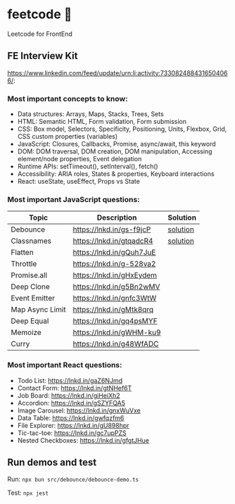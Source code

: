 # feetcode 👣
Leetcode for FrontEnd 

## FE Interview Kit
https://www.linkedin.com/feed/update/urn:li:activity:7330824884316504066/:

### Most important concepts to know:

- Data structures: Arrays, Maps, Stacks, Trees, Sets
- HTML: Semantic HTML, Form validation, Form submission
- CSS: Box model, Selectors, Specificity, Positioning, Units, Flexbox, Grid, CSS custom properties (variables)
- JavaScript​: Closures, Callbacks, Promise, async/await, this keyword
- DOM: DOM traversal, DOM creation, DOM manipulation, Accessing element/node properties, Event delegation
- Runtime APIs: setTimeout(), setInterval(), fetch()
- Accessibility: ARIA roles, States & properties, Keyboard interactions
- React: useState, useEffect, Props vs State

### Most important JavaScript questions:

| Topic           | Description                                  | Solution                                  |
|-----------------|----------------------------------------------|-------------------------------------------|
| Debounce        | https://lnkd.in/gs-f9jcP                     | [solution](./src/debounce/debounce.ts)    |
| Classnames      | https://lnkd.in/gtqadcR4                     | [solution](./src/classnames/classnames.ts)|
| Flatten         | https://lnkd.in/gQuh7JuE                     |                                           |
| Throttle        | https://lnkd.in/g-528va2                     |                                           |
| Promise.all     | https://lnkd.in/gHxEydem                     |                                           |
| Deep Clone      | https://lnkd.in/g5Bn2wMV                     |                                           |
| Event Emitter   | https://lnkd.in/gnfc3WtW                     |                                           |
| Map Async Limit | https://lnkd.in/gMtk8qrq                     |                                           |
| Deep Equal      | https://lnkd.in/gq4psMYF                     |                                           |
| Memoize         | https://lnkd.in/gWHM-ku9                     |                                           |
| Curry           | https://lnkd.in/g48WfADC                     |                                           |


### Most important React questions:

- Todo List: https://lnkd.in/gaZ6NJmd
- Contact Form: https://lnkd.in/gtNHef6T
- Job Board: https://lnkd.in/giHeiXh2
- Accordion: https://lnkd.in/gSZYFQA5
- Image Carousel: https://lnkd.in/gnxWuVxe
- Data Table: https://lnkd.in/gwfqzfm6
- File Explorer: https://lnkd.in/gU898hpr
- Tic-tac-toe: https://lnkd.in/gc7upPZS
- Nested Checkboxes: https://lnkd.in/gfgtJHue

## Run demos and test

Run: `npx bun src/debounce/debounce-demo.ts`

Test: `npx jest`